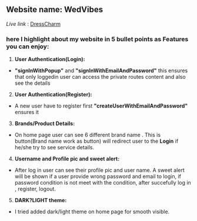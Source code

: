 ## Website name: WedVibes ##

*Live link* : [DressCharm]([https://social-event-36b66.web.app](https://fashion-apparel-f2b82.web.app/))

### here I highlight about my website in 5 bullet points as Features you can enjoy: ###

1. **User Authentication(Login):**

- **"signInWithPopup"** and **"signInWithEmailAndPassword"** this ensures that only loggedin user can access the private routes content and also see the details
  
2. **User Authentication(Register):**

- A new user have to register first **"createUserWithEmailAndPassword"** ensures it

3. **Brands/Product Details:**

- On home page user can see 6 different brand name . This is button(Brand name work as button) will redirect user to the **Login** if he/she try to see service details.

4. **Username and Profile pic and sweet alert:**

- After log in user can see their profile pic and user name. A sweet alert will be shown if a user provide wrong password and email to login, if password condition is not meet with the condition, after succefully log in , register, logout.
   
5. **DARK?LIGHT theme:**

- I tried added dark/light theme on home page for smooth visible.
